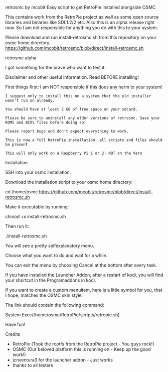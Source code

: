 retrosmc by mcobit
Easy script to get RetroPie installed alongside OSMC

This contains work from the RetroPie project as well as some open source libraries and binaries like SDL1.2/2 etc.
Also this is an alpha release right now. So I am not responsible for anything you do with this to your system.

Please download and run install-retrosmc.sh from this repository on your osmc home directory.
https://github.com/mcobit/retrosmc/blob/direct/install-retrosmc.sh

retrosmc alpha

I got something for the brave who want to test it:

Disclaimer and other useful information. Read BEFORE installing!

First things first: I am NOT responsible if this does any harm to your system!

    I suggest only to install this on a system that the old installer wasn't run on already.

    You should have at least 2 GB of free space on your sdcard.

    Please be sure to uninstall any older versions of retrosmc. Save your ROMS and BIOS files before doing so! 

    Please report bugs and don't expect everything to work.

    This is now a full RetroPie installation, all scripts and files should be present

    This will only work on a Raspberry Pi 1 or 2! NOT on the Vero

Installation

SSH into your osmc installation.

Download the installation script to your osmc home directory:

cd /home/osmc
https://github.com/mcobit/retrosmc/blob/direct/install-retrosmc.sh

Make it executable by running:

chmod +x install-retrosmc.sh

Then run it:

./install-retrosmc.sh

You will see a pretty selfexplanatory menu.

Choose what you want to do and wait for a while.

You can exit the menu by choosing Cancel at the bottom after every task.

If you have installed the Launcher Addon, after a restart of kodi, you will find your shortcut in the Programaddons in kodi.

If you want to create a custom menuitem, here is a little symbol for you, that I hope, matches the OSMC skin style.

The link should contain the following command:

System.Exec(/home/osmc/RetroPie/scripts/retropie.sh)

Have fun!

Credits

- RetroPie (Took the rootfs from the RetroPie project - You guys rock!)
- OSMC (Our beloved platform this is running on - Keep up the good work!)
- jcnventura3 for the launcher addon - Just works
- thanks to all testers
